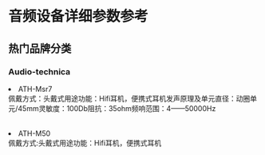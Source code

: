 <h1>音频设备详细参数参考</h1>

<h2>热门品牌分类</h2>

<h3>Audio-technica</h3>

<li>ATH-Msr7</li>

<table>
<tr>佩戴方式：头戴式</tr>

<tr>用途功能：Hifi耳机，便携式耳机</tr>

<tr>发声原理及单元直径：动圈单元/45mm</tr>

<tr>灵敏度：100Db</tr>

<tr>阻抗：35ohm</tr>

<tr>频响范围：4——50000Hz</tr>
</table>

<li>ATH-M50</li>

<table>
<tr1>佩戴方式:头戴式</tr1>
<tr1>用途功能：Hifi耳机，便携式耳机</tr1>
</table>
